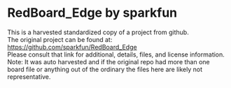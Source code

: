 
# RedBoard_Edge by sparkfun  
This is a harvested standardized copy of a project from github.  
The original project can be found at:  
https://github.com/sparkfun/RedBoard_Edge  
Please consult that link for additional, details, files, and license information.  
Note: It was auto harvested and if the original repo had more than one board file or anything out of the ordinary the files here are likely not representative.  
    